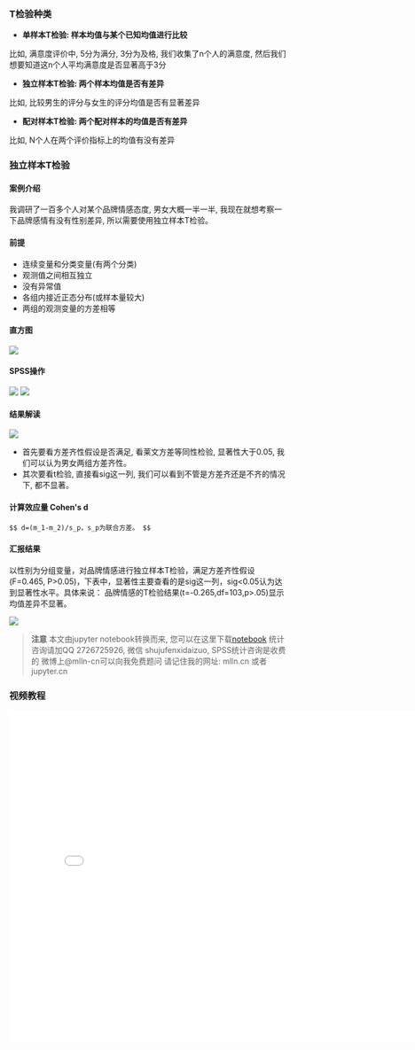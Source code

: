 
### T检验种类

- **单样本T检验: 样本均值与某个已知均值进行比较**

比如, 满意度评价中, 5分为满分, 3分为及格, 我们收集了n个人的满意度, 然后我们想要知道这n个人平均满意度是否显著高于3分

- **独立样本T检验: 两个样本均值是否有差异**

比如, 比较男生的评分与女生的评分均值是否有显著差异

- **配对样本T检验: 两个配对样本的均值是否有差异**

比如, N个人在两个评价指标上的均值有没有差异

### 独立样本T检验

#### 案例介绍

我调研了一百多个人对某个品牌情感态度, 男女大概一半一半, 我现在就想考察一下品牌感情有没有性别差异, 所以需要使用独立样本T检验。

#### 前提

- 连续变量和分类变量(有两个分类)
- 观测值之间相互独立
- 没有异常值
- 各组内接近正态分布(或样本量较大)
- 两组的观测变量的方差相等

#### 直方图


<img src="imgs/08-01-hist.png">

#### SPSS操作

<img src="imgs/08-02-spss.png">


<img src="imgs/08-03-spss.png">

#### 结果解读

<img src="imgs/08-04-spss.png">

- 首先要看方差齐性假设是否满足, 看莱文方差等同性检验, 显著性大于0.05, 我们可以认为男女两组方差齐性。
- 其次要看t检验, 直接看sig这一列, 我们可以看到不管是方差齐还是不齐的情况下, 都不显著。

#### 计算效应量 Cohen's d


`$$
d=(m_1-m_2)/s_p，s_p为联合方差。
$$`

#### 汇报结果


以性别为分组变量，对品牌情感进行独立样本T检验，满足方差齐性假设(F=0.465, P>0.05)，下表中，显著性主要查看的是sig这一列，sig<0.05认为达到显著性水平。具体来说： 品牌情感的T检验结果(t=-0.265,df=103,p>.05)显示均值差异不显著。

<img src="imgs/08-05-spss.png">


> **注意**
> 本文由jupyter notebook转换而来, 您可以在这里下载[notebook](08-T检验-独立样本.ipynb)
> 统计咨询请加QQ 2726725926, 微信 shujufenxidaizuo,  SPSS统计咨询是收费的
> 微博上@mlln-cn可以向我免费题问
> 请记住我的网址: mlln.cn 或者 jupyter.cn

### 视频教程

<iframe src="//player.bilibili.com/player.html?bvid=BV1qK411g7GC&page=1" scrolling="no" border="0" frameborder="no" framespacing="0" allowfullscreen="true" style="width:800px;height:600px"> </iframe>